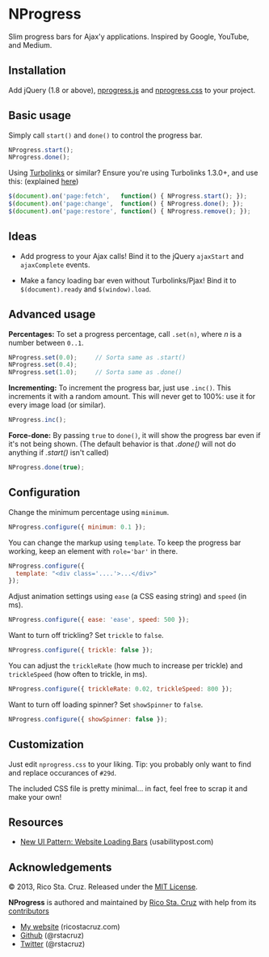 NProgress
=========

Slim progress bars for Ajax'y applications. Inspired by Google, YouTube, and
Medium.

Installation
------------

Add jQuery (1.8 or above), [nprogress.js] and [nprogress.css] to your project.

Basic usage
-----------

Simply call `start()` and `done()` to control the progress bar.

~~~ js
NProgress.start();
NProgress.done();
~~~

Using [Turbolinks] or similar? Ensure you're using Turbolinks 1.3.0+, and use 
this: (explained 
    [here](https://github.com/rstacruz/nprogress/issues/8#issuecomment-23010560))

~~~ js
$(document).on('page:fetch',   function() { NProgress.start(); });
$(document).on('page:change',  function() { NProgress.done(); });
$(document).on('page:restore', function() { NProgress.remove(); });
~~~

Ideas
-----

 * Add progress to your Ajax calls! Bind it to the jQuery `ajaxStart` and
 `ajaxComplete` events.

 * Make a fancy loading bar even without Turbolinks/Pjax! Bind it to
 `$(document).ready` and `$(window).load`.

Advanced usage
--------------

__Percentages:__ To set a progress percentage, call `.set(n)`, where *n* is a
number between `0..1`.

~~~ js
NProgress.set(0.0);     // Sorta same as .start()
NProgress.set(0.4);
NProgress.set(1.0);     // Sorta same as .done()
~~~

__Incrementing:__ To increment the progress bar, just use `.inc()`. This
increments it with a random amount. This will never get to 100%: use it for
every image load (or similar).

~~~ js
NProgress.inc();
~~~

__Force-done:__ By passing `true` to `done()`, it will show the progress bar
even if it's not being shown. (The default behavior is that *.done()* will not
    do anything if *.start()* isn't called)

~~~ js
NProgress.done(true);
~~~

Configuration
-------------

Change the minimum percentage using `minimum`.

~~~ js
NProgress.configure({ minimum: 0.1 });
~~~

You can change the markup using `template`. To keep the progress
bar working, keep an element with `role='bar'` in there.

~~~ js
NProgress.configure({
  template: "<div class='....'>...</div>"
});
~~~

Adjust animation settings using `ease` (a CSS easing string) and `speed` (in 
    ms).

~~~ js
NProgress.configure({ ease: 'ease', speed: 500 });
~~~

Want to turn off trickling? Set `trickle` to `false`.

~~~ js
NProgress.configure({ trickle: false });
~~~

You can adjust the `trickleRate` (how much to increase per trickle) and 
`trickleSpeed` (how often to trickle, in ms).

~~~ js
NProgress.configure({ trickleRate: 0.02, trickleSpeed: 800 });
~~~

Want to turn off loading spinner? Set `showSpinner` to `false`.

~~~ js
NProgress.configure({ showSpinner: false });
~~~

Customization
-------------

Just edit `nprogress.css` to your liking. Tip: you probably only want to find
and replace occurances of `#29d`.

The included CSS file is pretty minimal... in fact, feel free to scrap it and
make your own!

Resources
---------

 * [New UI Pattern: Website Loading
 Bars](http://www.usabilitypost.com/2013/08/19/new-ui-pattern-website-loading-bars/) (usabilitypost.com)

Acknowledgements
----------------

© 2013, Rico Sta. Cruz. Released under the [MIT License](License.md).

**NProgress** is authored and maintained by [Rico Sta. Cruz][rsc] with help from 
its [contributors][c]

 * [My website](http://ricostacruz.com) (ricostacruz.com)
 * [Github](http://github.com/rstacruz) (@rstacruz)
 * [Twitter](http://twitter.com/rstacruz) (@rstacruz)

[rsc]: http://ricostacruz.com
[c]:   http://github.com/rstacruz/nprogress/contributors
[Turbolinks]: https://github.com/rails/turbolinks
[nprogress.js]: http://ricostacruz.com/nprogress/nprogress.js
[nprogress.css]: http://ricostacruz.com/nprogress/nprogress.css


